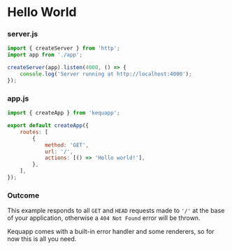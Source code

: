 # Hello World

### server.js

```javascript
import { createServer } from 'http';
import app from './app';

createServer(app).listen(4000, () => {
    console.log('Server running at http://localhost:4000');
});
```

### app.js

```javascript
import { createApp } from 'kequapp';

export default createApp({
    routes: [
        {
            method: 'GET',
            url: '/',
            actions: [() => 'Hello world!'],
        },
    ],
});
```

### Outcome

This example responds to all `GET` and `HEAD` requests made to `'/'` at the base of your application, otherwise a `404 Not Found` error will be thrown.

Kequapp comes with a built-in error handler and some renderers, so for now this is all you need.